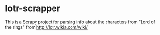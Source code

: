 # lotr-scrapper
This is a Scrapy project for parsing info about the characters from "Lord of the rings" from http://lotr.wikia.com/wiki/ 

